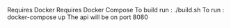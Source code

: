 Requires Docker
Requires Docker Compose
To build run : ./build.sh
To run  : docker-compose up
The api will be on port 8080